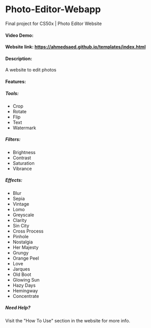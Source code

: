 # Photo-Editor-Webapp
Final project for CS50x | Photo Editor Website

#### Video Demo:

#### Website link: <https://ahmedsaed.github.io/templates/index.html>

#### Description:
A website to edit photos

#### Features:
##### Tools: 
- Crop
- Rotate
- Flip 
- Text
- Watermark
##### Filters:
- Brightness
- Contrast
- Saturation
- Vibrance
##### Effects:
- Blur
- Sepia
- Vintage
- Lomo
- Greyscale
- Clarity
- Sin City
- Cross Process
- Pinhole
- Nostalgia
- Her Majesty
- Grungy
- Orange Peel
- Love
- Jarques
- Old Boot
- Glowing Sun
- Hazy Days
- Hemingway
- Concentrate

##### Need Help?
Visit the "How To Use" section in the website for more info.
